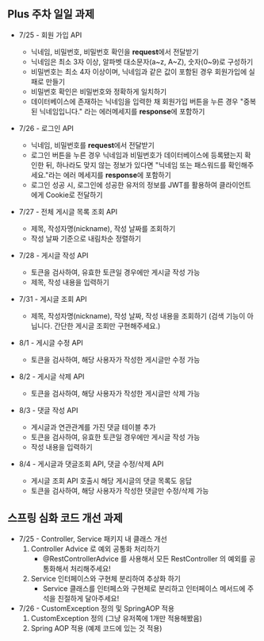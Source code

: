 ## Plus 주차 일일 과제
- 7/25 - 회원 가입 API
    - 닉네임, 비밀번호, 비밀번호 확인을 **request**에서 전달받기
    - 닉네임은 최소 3자 이상, 알파벳 대소문자(a~z, A~Z), 숫자(0~9)로 구성하기
    - 비밀번호는 최소 4자 이상이며, 닉네임과 같은 값이 포함된 경우 회원가입에 실패로 만들기
    - 비밀번호 확인은 비밀번호와 정확하게 일치하기
    - 데이터베이스에 존재하는 닉네임을 입력한 채 회원가입 버튼을 누른 경우 "중복된 닉네임입니다." 라는 에러메세지를 **response**에 포함하기

- 7/26 - 로그인 API
  - 닉네임, 비밀번호를 **request**에서 전달받기
  - 로그인 버튼을 누른 경우 닉네임과 비밀번호가 데이터베이스에 등록됐는지 확인한 뒤, 하나라도 맞지 않는 정보가 있다면 "닉네임 또는 패스워드를 확인해주세요."라는 에러 메세지를 **response**에 포함하기
  - 로그인 성공 시, 로그인에 성공한 유저의 정보를 JWT를 활용하여 클라이언트에게 Cookie로 전달하기

- 7/27 - 전체 게시글 목록 조회 API
  - 제목, 작성자명(nickname), 작성 날짜를 조회하기
  - 작성 날짜 기준으로 내림차순 정렬하기

- 7/28 - 게시글 작성 API
  - 토큰을 검사하여, 유효한 토큰일 경우에만 게시글 작성 가능
  - 제목, 작성 내용을 입력하기

- 7/31 - 게시글 조회 API
  - 제목, 작성자명(nickname), 작성 날짜, 작성 내용을 조회하기 (검색 기능이 아닙니다. 간단한 게시글 조회만 구현해주세요.)

- 8/1 - 게시글 수정 API
  - 토큰을 검사하여, 해당 사용자가 작성한 게시글만 수정 가능

- 8/2 - 게시글 삭제 API
  - 토큰을 검사하여, 해당 사용자가 작성한 게시글만 삭제 가능

- 8/3 - 댓글 작성 API
  - 게시글과 연관관계를 가진 댓글 테이블 추가
  - 토큰을 검사하여, 유효한 토큰일 경우에만 게시글 작성 가능
  - 작성 내용을 입력하기

- 8/4 - 게시글과 댓글조회 API, 댓글 수정/삭제 API
  - 게시글 조회 API 호출시 해당 게시글의 댓글 목록도 응답
  - 토큰을 검사하여, 해당 사용자가 작성한 댓글만 수정/삭제 가능

## 스프링 심화 코드 개선 과제
- 7/25 -  Controller, Service 패키지 내 클래스 개선
  1. Controller Advice 로 예외 공통화 처리하기
     - @RestControllerAdvice 를 사용해서 모든 RestController 의 예외를 공통화해서 처리해주세요!
  2. Service 인터페이스와 구현체 분리하여 추상화 하기
       - Service 클래스를 인터페스와 구현체로 분리하고 인터페이스 메서드에 주석을 친절하게 달아주세요!
- 7/26 - CustomException 정의 및 SpringAOP 적용
  1. CustomException 정의 (그냥 유저쪽에 1개만 적용해봤음)
  2. Spring AOP 적용 (예제 코드에 있는 것 적용)